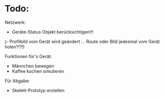 # Todo:
Netzwerk:

- Geräte-Status Objekt berücksichtigen!!!

(- Profilbild vom Gerät wird geändert ... Route oder Bild jedesmal vom Gerät holen?!?!)

Funktionen für's Gerät:
- Männchen bewegen
- Kaffee kochen simulieren

Für Abgabe:
- Skelett-Prototyp erstellen 
